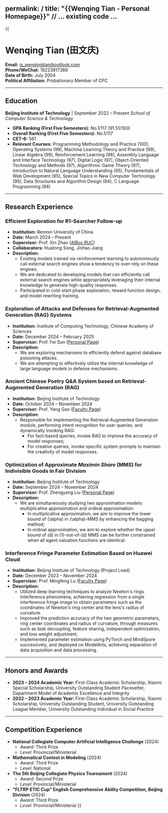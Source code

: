permalink: /
title: "{{Wenqing Tian - Personal Homepage}}"
// ... existing code ...
---
{{ <!-- The entire content below this line, which was the original template's body, is replaced by the new content provided below. -->
# Wenqing Tian (田文庆)

**Email:** [is_wenqingtian@outlook.com](mailto:is_wenqingtian@outlook.com)  
**Phone/WeChat:** 18223817388  
**Date of Birth:** July 2004  
**Political Affiliation:** Probationary Member of CPC

---

## Education

**Beijing Institute of Technology** | September 2022 – Present
*School of Computer Science & Technology*
*   **GPA Ranking (First Five Semesters):** No.1/117 (91.51/100)
*   **Overall Ranking (First Five Semesters):** No.1/117
*   **CET-6:** 561
*   **Relevant Courses:** Programming Methodology and Practice (100), Operating Systems (99), Machine Learning Theory and Practice (99), Linear Algebra (99), Reinforcement Learning (98), Assembly Language and Interface Technology (97), Digital Logic (97), Object-Oriented Technology and Methods (97), Algorithmic Game Theory (97), Introduction to Natural Language Understanding (95), Fundamentals of Web Development (95), Special Topics in New Computer Technology (95), Data Structures and Algorithm Design (94), C Language Programming (94)

---

## Research Experience

### Efficient Exploration for R1-Searcher Follow-up
*   **Institution:** Renmin University of China
*   **Date:** March 2024 – Present
*   **Supervisor:** Prof. Xin Zhao ([AIBox RUC](http://aibox.ruc.edu.cn//))
*   **Collaborators:** Huatong Song, Jinhao Jiang
*   **Description:**
    *   Existing models trained via reinforcement learning to autonomously call external search engines show a tendency to over-rely on these engines.
    *   We are dedicated to developing models that can efficiently call external search engines while appropriately leveraging their internal knowledge to generate high-quality responses.
    *   Participated in cold-start phase exploration, reward function design, and model rewriting training.

### Exploration of Attacks and Defenses for Retrieval-Augmented Generation (RAG) Systems
*   **Institution:** Institute of Computing Technology, Chinese Academy of Sciences
*   **Date:** December 2024 – February 2025
*   **Supervisor:** Prof. Fei Sun ([Personal Page](https://ofey.me/))
*   **Description:**
    *   We are exploring mechanisms to efficiently defend against database poisoning attacks.
    *   We are attempting to effectively utilize the internal knowledge of large language models in defense mechanisms.

### Ancient Chinese Poetry Q&A System based on Retrieval-Augmented Generation (RAG)
*   **Institution:** Beijing Institute of Technology
*   **Date:** October 2024 – November 2024
*   **Supervisor:** Prof. Yang Gao ([Faculty Page](https://cs.bit.edu.cn/szdw/jsml/bssds/78c31a2505434740a51076b614742941.htm))
*   **Description:**
    *   Responsible for implementing the Retrieval-Augmented Generation module, performing intent recognition for user queries, and dynamically invoking RAG:
        *   For fact-based queries, invoke RAG to improve the accuracy of model responses;
        *   For creative queries, invoke specific system prompts to maintain the creativity of model responses.

### Optimization of Approximate *Maximin Share* (MMS) for Indivisible Goods in Fair Division
*   **Institution:** Beijing Institute of Technology
*   **Date:** September 2024 – November 2024
*   **Supervisor:** Prof. Zhengyang Liu ([Personal Page](https://lozycs.github.io/))
*   **Description:**
    *   We are simultaneously studying two approximation models: multiplicative approximation and ordinal approximation:
        *   In multiplicative approximation, we aim to improve the lower bound of \(\alpha\) in \(\alpha\)-MMS by enhancing the bagging method;
        *   In ordinal approximation, we aim to explore whether the upper bound of \(d\) in \(1\)-out-of-\(d\) MMS can be further constrained when all agent valuation functions are identical.

### Interference Fringe Parameter Estimation Based on Huawei Cloud
*   **Institution:** Beijing Institute of Technology (Project Lead)
*   **Date:** December 2023 – November 2024
*   **Supervisor:** Prof. Mingfeng Lu ([Faculty Page](https://ice.bit.edu.cn/szdw/jsfc/06dde97d106c421cb87c62605b9d76a3.htm))
*   **Description:**
    *   Utilized deep learning techniques to analyze Newton's rings interference phenomena, achieving regression from a single interference fringe image to obtain parameters such as the coordinates of Newton's ring center and the lens's radius of curvature.
    *   Improved the prediction accuracy of the two geometric parameters, ring center coordinates and radius of curvature, through measures such as task decoupling, feature sharing, independent optimization, and loss weight adjustment.
    *   Implemented parameter estimation using PyTorch and MindSpore successively, and deployed on ModelArts, achieving separation of data acquisition and data processing.

---

## Honors and Awards

*   **2023 – 2024 Academic Year:** First-Class Academic Scholarship, Xiaomi Special Scholarship, University Outstanding Student Pacesetter, Department Model of Academic Excellence and Integrity
*   **2022 – 2023 Academic Year:** First-Class Academic Scholarship, Xiaomi Scholarship, University Outstanding Student, University Outstanding League Member, University Outstanding Individual in Social Practice

---

## Competition Experience

*   **National Collegiate Computer Artificial Intelligence Challenge** (2024)
    *   *Award:* Third Prize
    *   *Level:* Provincial/Ministerial
*   **Mathematical Contest in Modeling** (2024)
    *   *Award:* Third Prize
    *   *Level:* National
*   **The 5th Beijing Collegiate Physics Tournament** (2024)
    *   *Award:* Second Prize
    *   *Level:* Provincial/Ministerial
*   **"FLTRP·ETIC Cup" English Comprehensive Ability Competition, Beijing Division** (2024)
    *   *Award:* Third Prize
    *   *Level:* Provincial/Ministerial
}}
